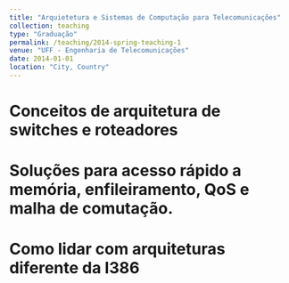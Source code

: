```yaml
---
title: "Arquietetura e Sistemas de Computação para Telecomunicações"
collection: teaching
type: "Graduação"
permalink: /teaching/2014-spring-teaching-1
venue: "UFF - Engenharia de Telecomunicações"
date: 2014-01-01
location: "City, Country"
---
```




Conceitos de arquitetura de switches e roteadores
======

Soluções para acesso rápido a memória, enfileiramento, QoS e malha de comutação.
======

Como lidar com arquiteturas diferente da I386
======